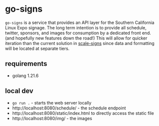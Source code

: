 # go-signs

`go-signs` is a service that provides an API layer for the Southern California Linux Expo signage. The long term intention is to provide all schedule, twitter, sponsors, and images for consumption by a dedicated front end. (and hopefully new features down the road!) This will allow for quicker iteration than the current solution in [scale-signs](https://github.com/socallinuxexpo/scale-signs) since data and formatting will be located at separate tiers.

## requirements

- golang 1.21.6

## local dev

- `go run .` - starts the web server locally
- http://localhost:8080/schedule/ - the schedule endpoint
- http://localhost:8080/static/index.html to directly access the static file
- http://localhost:8080/img/ - the images
